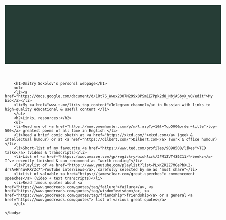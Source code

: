 
<html lang="en-US">
    <head>
        <meta charset="utf-8">
        <title>Project: Blog</title>
        <style>
            body {
              margin: 0 auto;
              max-width: 50em;
            }
            header {
              background-color: #263d36;
              background-image: url("https://images.unsplash.com/photo-1551404287-b7c87654a3a8?ixid=MnwxMjA3fDB8MHxwaG90by1wYWdlfHx8fGVufDB8fHx8&ixlib=rb-1.2.1&auto=format&fit=crop&w=1170&q=80");
              background-position: center top;
              background-repeat: no-repeat;
              background-size: cover;
              line-height: 1.2;
              padding: 10vw 2em;
              text-align: center;
            }
        </style>
    </head>
    <body>
      <header></header>  

        <h1>Dmitry Sokolov's personal webpage</h1>
	    <ul>
		<li><a href="https://docs.google.com/document/d/1Rt7S_Wwux2307M299x8PSm1E7Ppk2d8_NbjASbyX_v0/edit">My bio</a></li>
		<li>My <a href="www.t.me/links_top_content">Telegram channel</a> in Russian with links to high-quality educational & useful content </li>
	    </ul>
        <h2>Links, resources:</h2> 
	    <ul>
		<li>Read one of <a href="https://www.poemhunter.com/p/m/l.asp?p=1&l=Top500&order=title">top-500</a> greatest poems of all time in English </li>
		<li>Read a brief comic sketch at <a href="https://xkcd.com/">xkcd.com</a> (geek & intellectual humour) or at <a href="https://dilbert.com/">Dilbert.com</a> (work & office humour)</li>
		<li>Short-list of my favourite <a href="https://www.ted.com/profiles/9098508/likes">TED talks</a> (videos & transcripts)</li>
		<li>List of <a href="https://www.amazon.com/gp/registry/wishlist/2FM1ZVT43BC11/">books</a> I’ve recently finished & can recommend as "worth reading"</li>
		<li>Playlist of <a href="https://www.youtube.com/playlist?list=PLxKZR2Z7MGePbXu2-dr7AvHh4uvRXrZc7">YouTube interviews</a>, carefully selected by me as "must share"</li>
		<li>List of valuable <a href="https://jamesclear.com/great-speeches"> commencement speeches</a> (video + text transcripts)</li>
		<li>Read famous quotes about <a href="https://www.goodreads.com/quotes/tag/failure">failure</a>, <a href="https://www.goodreads.com/quotes/tag/wisdom">wisdom</a>, <a href="https://www.goodreads.com/quotes/tag/friendship">friendship</a> or a general <a href="https://www.goodreads.com/quotes"> list of various great quotes</a>
	    </ul>

    </body>

</html>
